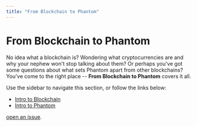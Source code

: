 ```yaml
---
title: "From Blockchain to Phantom"
---
```


# From Blockchain to Phantom

No idea what a blockchain is? Wondering what cryptocurrencies are and why your nephew won't stop talking about them? Or perhaps you've got some questions about what sets Phantom apart from other blockchains? You've come to the right place -- **From Blockchain to Phantom** covers it all.

Use the sidebar to navigate this section, or follow the links below:

* [Intro to Blockchain](/introduction/blockchain/)
* [Intro to Phantom](/introduction/phantom/)

 [open an issue](https://github.com/PhantomChain/docs).
